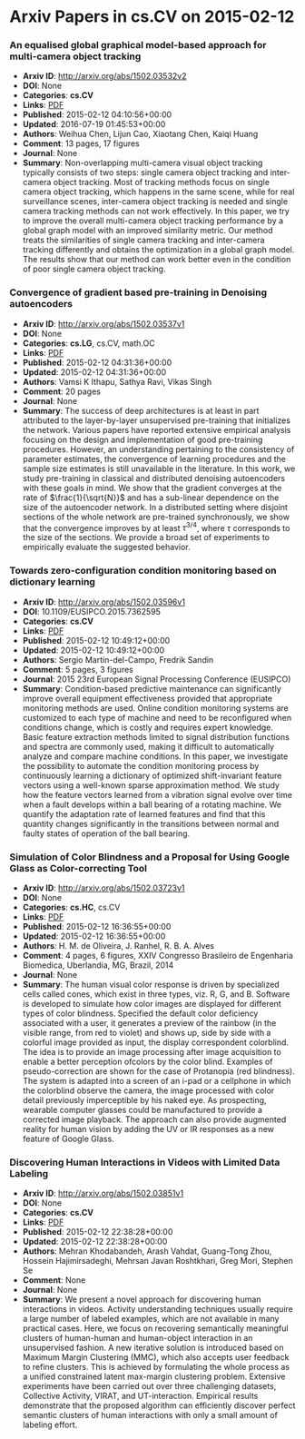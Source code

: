 # Arxiv Papers in cs.CV on 2015-02-12
### An equalised global graphical model-based approach for multi-camera object tracking
- **Arxiv ID**: http://arxiv.org/abs/1502.03532v2
- **DOI**: None
- **Categories**: **cs.CV**
- **Links**: [PDF](http://arxiv.org/pdf/1502.03532v2)
- **Published**: 2015-02-12 04:10:56+00:00
- **Updated**: 2016-07-19 01:45:53+00:00
- **Authors**: Weihua Chen, Lijun Cao, Xiaotang Chen, Kaiqi Huang
- **Comment**: 13 pages, 17 figures
- **Journal**: None
- **Summary**: Non-overlapping multi-camera visual object tracking typically consists of two steps: single camera object tracking and inter-camera object tracking. Most of tracking methods focus on single camera object tracking, which happens in the same scene, while for real surveillance scenes, inter-camera object tracking is needed and single camera tracking methods can not work effectively. In this paper, we try to improve the overall multi-camera object tracking performance by a global graph model with an improved similarity metric. Our method treats the similarities of single camera tracking and inter-camera tracking differently and obtains the optimization in a global graph model. The results show that our method can work better even in the condition of poor single camera object tracking.



### Convergence of gradient based pre-training in Denoising autoencoders
- **Arxiv ID**: http://arxiv.org/abs/1502.03537v1
- **DOI**: None
- **Categories**: **cs.LG**, cs.CV, math.OC
- **Links**: [PDF](http://arxiv.org/pdf/1502.03537v1)
- **Published**: 2015-02-12 04:31:36+00:00
- **Updated**: 2015-02-12 04:31:36+00:00
- **Authors**: Vamsi K Ithapu, Sathya Ravi, Vikas Singh
- **Comment**: 20 pages
- **Journal**: None
- **Summary**: The success of deep architectures is at least in part attributed to the layer-by-layer unsupervised pre-training that initializes the network. Various papers have reported extensive empirical analysis focusing on the design and implementation of good pre-training procedures. However, an understanding pertaining to the consistency of parameter estimates, the convergence of learning procedures and the sample size estimates is still unavailable in the literature. In this work, we study pre-training in classical and distributed denoising autoencoders with these goals in mind. We show that the gradient converges at the rate of $\frac{1}{\sqrt{N}}$ and has a sub-linear dependence on the size of the autoencoder network. In a distributed setting where disjoint sections of the whole network are pre-trained synchronously, we show that the convergence improves by at least $\tau^{3/4}$, where $\tau$ corresponds to the size of the sections. We provide a broad set of experiments to empirically evaluate the suggested behavior.



### Towards zero-configuration condition monitoring based on dictionary learning
- **Arxiv ID**: http://arxiv.org/abs/1502.03596v1
- **DOI**: 10.1109/EUSIPCO.2015.7362595
- **Categories**: **cs.CV**
- **Links**: [PDF](http://arxiv.org/pdf/1502.03596v1)
- **Published**: 2015-02-12 10:49:12+00:00
- **Updated**: 2015-02-12 10:49:12+00:00
- **Authors**: Sergio Martin-del-Campo, Fredrik Sandin
- **Comment**: 5 pages, 3 figures
- **Journal**: 2015 23rd European Signal Processing Conference (EUSIPCO)
- **Summary**: Condition-based predictive maintenance can significantly improve overall equipment effectiveness provided that appropriate monitoring methods are used. Online condition monitoring systems are customized to each type of machine and need to be reconfigured when conditions change, which is costly and requires expert knowledge. Basic feature extraction methods limited to signal distribution functions and spectra are commonly used, making it difficult to automatically analyze and compare machine conditions. In this paper, we investigate the possibility to automate the condition monitoring process by continuously learning a dictionary of optimized shift-invariant feature vectors using a well-known sparse approximation method. We study how the feature vectors learned from a vibration signal evolve over time when a fault develops within a ball bearing of a rotating machine. We quantify the adaptation rate of learned features and find that this quantity changes significantly in the transitions between normal and faulty states of operation of the ball bearing.



### Simulation of Color Blindness and a Proposal for Using Google Glass as Color-correcting Tool
- **Arxiv ID**: http://arxiv.org/abs/1502.03723v1
- **DOI**: None
- **Categories**: **cs.HC**, cs.CV
- **Links**: [PDF](http://arxiv.org/pdf/1502.03723v1)
- **Published**: 2015-02-12 16:36:55+00:00
- **Updated**: 2015-02-12 16:36:55+00:00
- **Authors**: H. M. de Oliveira, J. Ranhel, R. B. A. Alves
- **Comment**: 4 pages, 6 figures, XXIV Congresso Brasileiro de Engenharia
  Biomedica, Uberlandia, MG, Brazil, 2014
- **Journal**: None
- **Summary**: The human visual color response is driven by specialized cells called cones, which exist in three types, viz. R, G, and B. Software is developed to simulate how color images are displayed for different types of color blindness. Specified the default color deficiency associated with a user, it generates a preview of the rainbow (in the visible range, from red to violet) and shows up, side by side with a colorful image provided as input, the display correspondent colorblind. The idea is to provide an image processing after image acquisition to enable a better perception ofcolors by the color blind. Examples of pseudo-correction are shown for the case of Protanopia (red blindness). The system is adapted into a screen of an i-pad or a cellphone in which the colorblind observe the camera, the image processed with color detail previously imperceptible by his naked eye. As prospecting, wearable computer glasses could be manufactured to provide a corrected image playback. The approach can also provide augmented reality for human vision by adding the UV or IR responses as a new feature of Google Glass.



### Discovering Human Interactions in Videos with Limited Data Labeling
- **Arxiv ID**: http://arxiv.org/abs/1502.03851v1
- **DOI**: None
- **Categories**: **cs.CV**
- **Links**: [PDF](http://arxiv.org/pdf/1502.03851v1)
- **Published**: 2015-02-12 22:38:28+00:00
- **Updated**: 2015-02-12 22:38:28+00:00
- **Authors**: Mehran Khodabandeh, Arash Vahdat, Guang-Tong Zhou, Hossein Hajimirsadeghi, Mehrsan Javan Roshtkhari, Greg Mori, Stephen Se
- **Comment**: None
- **Journal**: None
- **Summary**: We present a novel approach for discovering human interactions in videos. Activity understanding techniques usually require a large number of labeled examples, which are not available in many practical cases. Here, we focus on recovering semantically meaningful clusters of human-human and human-object interaction in an unsupervised fashion. A new iterative solution is introduced based on Maximum Margin Clustering (MMC), which also accepts user feedback to refine clusters. This is achieved by formulating the whole process as a unified constrained latent max-margin clustering problem. Extensive experiments have been carried out over three challenging datasets, Collective Activity, VIRAT, and UT-interaction. Empirical results demonstrate that the proposed algorithm can efficiently discover perfect semantic clusters of human interactions with only a small amount of labeling effort.



